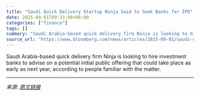 ```yaml
---
title: "Saudi Quick Delivery Startup Ninja Said to Seek Banks for IPO"
date: 2025-09-01T09:33:08+08:00
categories: ["finance"]
tags: []
summary: "Saudi Arabia-based quick delivery firm Ninja is looking to hire investment banks to advise on a potential initial public offering that could take place as early as next year, according to people famil"
source_url: "https://www.bloomberg.com/news/articles/2025-09-01/saudi-quick-delivery-startup-ninja-said-to-seek-banks-for-ipo"
---
```


Saudi Arabia-based quick delivery firm Ninja is looking to hire investment banks to advise on a potential initial public offering that could take place as early as next year, according to people familiar with the matter.

---

*来源: [原文链接](https://www.bloomberg.com/news/articles/2025-09-01/saudi-quick-delivery-startup-ninja-said-to-seek-banks-for-ipo)*
